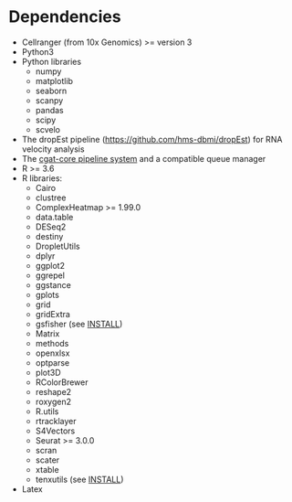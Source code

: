 # Dependencies

* Cellranger (from 10x Genomics) >= version 3
* Python3
* Python libraries
  * numpy
  * matplotlib
  * seaborn
  * scanpy
  * pandas
  * scipy
  * scvelo
* The dropEst pipeline (https://github.com/hms-dbmi/dropEst) for RNA velocity analysis
* The [cgat-core pipeline system](https://github.com/cgat-developers/cgat-core/) and a compatible queue manager
* R >= 3.6
* R libraries:
  * Cairo
  * clustree
  * ComplexHeatmap >= 1.99.0
  * data.table
  * DESeq2
  * destiny
  * DropletUtils
  * dplyr
  * ggplot2
  * ggrepel
  * ggstance
  * gplots
  * grid
  * gridExtra
  * gsfisher (see [INSTALL](INSTALL.md))
  * Matrix
  * methods
  * openxlsx
  * optparse
  * plot3D
  * RColorBrewer
  * reshape2
  * roxygen2
  * R.utils
  * rtracklayer
  * S4Vectors
  * Seurat >= 3.0.0
  * scran
  * scater
  * xtable
  * tenxutils (see [INSTALL](INSTALL.md))
* Latex
